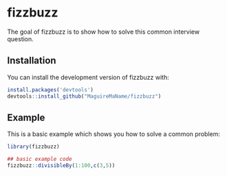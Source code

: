 
# fizzbuzz

<!-- badges: start -->
<!-- badges: end -->

The goal of fizzbuzz is to show how to solve this common interview question.

## Installation

You can install the development version of fizzbuzz with:

``` r
install.packages('devtools')
devtools::install_github("MaguireMaName/fizzbuzz")
```

## Example

This is a basic example which shows you how to solve a common problem:

``` r
library(fizzbuzz)

## basic example code
fizzbuzz::divisibleBy(1:100,c(3,5))
```

